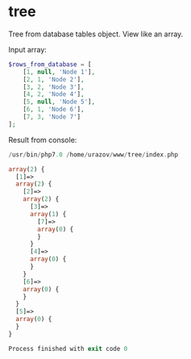 # tree
Tree from database tables object. View like an array.

Input array:
```php
$rows_from_database = [
    [1, null, 'Node 1'],
    [2, 1, 'Node 2'],
    [3, 2, 'Node 3'],
    [4, 2, 'Node 4'],
    [5, null, 'Node 5'],
    [6, 1, 'Node 6'],
    [7, 3, 'Node 7']
];
```
Result from console:
```php
/usr/bin/php7.0 /home/urazov/www/tree/index.php

array(2) {
  [1]=>
  array(2) {
    [2]=>
    array(2) {
      [3]=>
      array(1) {
        [7]=>
        array(0) {
        }
      }
      [4]=>
      array(0) {
      }
    }
    [6]=>
    array(0) {
    }
  }
  [5]=>
  array(0) {
  }
}

Process finished with exit code 0
```
